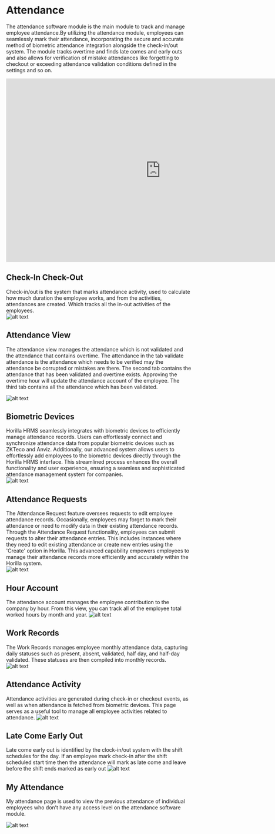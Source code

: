 # Attendance

The attendance software module is the main module to track and manage employee attendance.By utilizing the attendance module, employees can seamlessly mark their attendance, incorporating the secure and accurate method of biometric attendance integration alongside the check-in/out system. The module tracks overtime and finds late comes and early outs and also allows for verification of mistake attendances like forgetting to checkout or exceeding attendance validation conditions defined in the settings and so on.
<div class="responsive-iframe">
    <iframe width="840" height="500" src="https://www.youtube.com/embed/KuumiMA_1xU" title="How to Manage Attendance in Horilla | Attendance Management System in Horilla #opensource" frameborder="0" allow="accelerometer; autoplay; clipboard-write; encrypted-media; gyroscope; picture-in-picture; web-share" referrerpolicy="strict-origin-when-cross-origin" allowfullscreen></iframe>
</div>

## **Check-In Check-Out**

Check-in/out is the system that marks attendance activity, used to calculate how much duration the employee works, and from the activities, attendances are created. Which tracks all the in-out activities of the employees.  
![alt text](attendance/media/image.png)

## **Attendance View**

The attendance view manages the attendance which is not validated and the attendance that contains overtime. The attendance in the tab validate attendance is the attendance which needs to be verified may the attendance be corrupted or mistakes are there. The second tab contains the attendance that has been validated and overtime exists. Approving the overtime hour will update the attendance account of the employee. The third tab contains all the attendance which has been validated.

![alt text](attendance/media/image-1.png)

## **Biometric Devices**

Horilla HRMS seamlessly integrates with biometric devices to efficiently manage attendance records. Users can effortlessly connect and synchronize attendance data from popular biometric devices such as ZKTeco and Anviz. Additionally, our advanced system allows users to effortlessly add employees to the biometric devices directly through the Horilla HRMS interface. This streamlined process enhances the overall functionality and user experience, ensuring a seamless and sophisticated attendance management system for companies.  
![alt text](attendance/media/image-2.png)

## **Attendance Requests**

The Attendance Request feature oversees requests to edit employee attendance records. Occasionally, employees may forget to mark their attendance or need to modify data in their existing attendance records. Through the Attendance Request functionality, employees can submit requests to alter their attendance entries. This includes instances where they need to edit existing attendance or create new entries using the 'Create' option in Horilla. This advanced capability empowers employees to manage their attendance records more efficiently and accurately within the Horilla system.  
![alt text](attendance/media/image-3.png)

## **Hour Account**

The attendance account manages the employee contribution to the company by hour. From this view, you can track all of the employee total worked hours by month and year.
![alt text](attendance/media/image-4.png)

## **Work Records**

The Work Records manages employee monthly attendance data, capturing daily statuses such as present, absent, validated, half day, and half-day validated. These statuses are then compiled into monthly records.  
![alt text](attendance/media/image-5.png)

## **Attendance Activity**

Attendance activities are generated during check-in or checkout events, as well as when attendance is fetched from biometric devices. This page serves as a useful tool to manage all employee activities related to attendance.
![alt text](attendance/media/image-6.png)

## **Late Come Early Out**

Late come early out is identified by the clock-in/out system with the shift schedules for the day. If an employee mark check-in after the shift scheduled start time then the attendance will mark as late come and leave before the shift ends marked as early out
![alt text](attendance/media/image-7.png)

## **My Attendance**

My attendance page is used to view the previous attendance of individual employees who don’t have any access level on the attendance software module.

![alt text](attendance/media/image-8.png)
